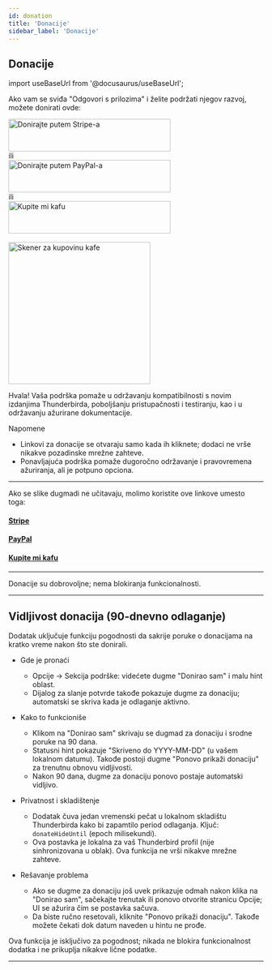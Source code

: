 ```yaml
---
id: donation
title: 'Donacije'
sidebar_label: 'Donacije'
---
```


## Donacije

import useBaseUrl from '@docusaurus/useBaseUrl';

Ako vam se sviđa "Odgovori s prilozima" i želite podržati njegov razvoj, možete donirati ovde:

<div className="donate-buttons" style={{ display: 'flex', flexDirection: 'column', alignItems: 'center', gap: '12px', margin: '12px 0' }}>
  <a href="https://buy.stripe.com/9B66oB3FDdbx2f2awK33W00" target="_blank" rel="noopener noreferrer"
     style={{ display: 'inline-block', width: '320px', maxWidth: '90vw', height: '64px' }}>
    <img src={useBaseUrl('/img/stripe-donate-button.svg')} alt="Donirajte putem Stripe-a" width="320" height="64"
         style={{ width: '100%', height: '100%', objectFit: 'contain', display: 'block' }} />
  </a>
  <div style={{ opacity: 0.7, fontSize: '0.9rem' }}>ili</div>
  <a href="https://www.paypal.com/donate/?hosted_button_id=L2NQXHB7FQ5FJ" target="_blank" rel="noopener noreferrer"
     style={{ display: 'inline-block', width: '320px', maxWidth: '90vw', height: '64px' }}>
    <img src={useBaseUrl('/img/paypal-donate-button.svg')} alt="Donirajte putem PayPal-a" width="320" height="64"
         style={{ width: '100%', height: '100%', objectFit: 'contain', display: 'block' }} />
  </a>
  <div style={{ opacity: 0.7, fontSize: '0.9rem' }}>ili</div>
  <a href="https://buymeacoffee.com/bitranox" target="_blank" rel="noopener noreferrer"
     style={{ display: 'inline-block', width: '320px', maxWidth: '90vw', height: '64px' }}>
    <img src={useBaseUrl('/img/buymeacoffee-donate-button.svg')} alt="Kupite mi kafu" width="320" height="64"
         style={{ width: '100%', height: '100%', objectFit: 'contain', display: 'block' }} />
  </a>
</div>
<br />

<div className="donate-buttons" style={{ display: 'flex', flexDirection: 'column', alignItems: 'center', gap: '12px', margin: '12px 0 28px' }}>
  <a href="https://buymeacoffee.com/bitranox" target="_blank" rel="noopener noreferrer"
     style={{ display: 'inline-block', width: '320px', maxWidth: '90vw' }}>
    <img src={useBaseUrl('/img/buy_me_a_coffee_qrcode.png')} alt="Skener za kupovinu kafe"
         width="280" style={{ width: '280px', maxWidth: '100%', height: 'auto', display: 'block', margin: '0 auto' }} />
  </a>
</div>

Hvala! Vaša podrška pomaže u održavanju kompatibilnosti s novim izdanjima Thunderbirda, poboljšanju pristupačnosti i testiranju, kao i u održavanju ažurirane dokumentacije.

Napomene

- Linkovi za donacije se otvaraju samo kada ih kliknete; dodaci ne vrše nikakve pozadinske mrežne zahteve.
- Ponavljajuća podrška pomaže dugoročno održavanje i pravovremena ažuriranja, ali je potpuno opciona.

---

Ako se slike dugmadi ne učitavaju, molimo koristite ove linkove umesto toga:

#### [Stripe](https://buy.stripe.com/9B66oB3FDdbx2f2awK33W00)

#### [PayPal](https://www.paypal.com/donate/?hosted_button_id=L2NQXHB7FQ5FJ)

#### [Kupite mi kafu](https://buymeacoffee.com/bitranox)

---

Donacije su dobrovoljne; nema blokiranja funkcionalnosti.

---

## Vidljivost donacija (90-dnevno odlaganje)

Dodatak uključuje funkciju pogodnosti da sakrije poruke o donacijama na kratko vreme nakon što ste donirali.

- Gde je pronaći
  - Opcije → Sekcija podrške: videćete dugme "Donirao sam" i malu hint oblast.
  - Dijalog za slanje potvrde takođe pokazuje dugme za donaciju; automatski se skriva kada je odlaganje aktivno.

- Kako to funkcioniše
  - Klikom na "Donirao sam" skrivaju se dugmad za donaciju i srodne poruke na 90 dana.
  - Statusni hint pokazuje "Skriveno do YYYY-MM-DD" (u vašem lokalnom datumu). Takođe postoji dugme "Ponovo prikaži donaciju" za trenutnu obnovu vidljivosti.
  - Nakon 90 dana, dugme za donaciju ponovo postaje automatski vidljivo.

- Privatnost i skladištenje
  - Dodatak čuva jedan vremenski pečat u lokalnom skladištu Thunderbirda kako bi zapamtilo period odlaganja. Ključ: `donateHideUntil` (epoch milisekundi).
  - Ova postavka je lokalna za vaš Thunderbird profil (nije sinhronizovana u oblak). Ova funkcija ne vrši nikakve mrežne zahteve.

- Rešavanje problema
  - Ako se dugme za donaciju još uvek prikazuje odmah nakon klika na "Donirao sam", sačekajte trenutak ili ponovo otvorite stranicu Opcije; UI se ažurira čim se postavka sačuva.
  - Da biste ručno resetovali, kliknite "Ponovo prikaži donaciju". Takođe možete čekati dok datum naveden u hintu ne prođe.

Ova funkcija je isključivo za pogodnost; nikada ne blokira funkcionalnost dodatka i ne prikuplja nikakve lične podatke.

---
